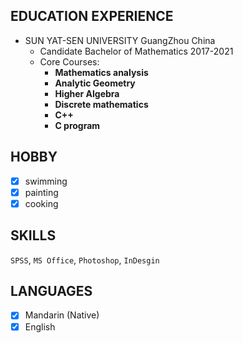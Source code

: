 ##  EDUCATION EXPERIENCE
* SUN YAT-SEN UNIVERSITY 	                                     		 GuangZhou China
  * Candidate Bachelor of Mathematics                                2017-2021
  * Core Courses:
    * **Mathematics analysis** 
    * **Analytic Geometry**   
    * **Higher Algebra**
    * **Discrete mathematics** 
    * **C++**
    * **C program**        

##  HOBBY 
 - [x] swimming
 - [x] painting
 - [x] cooking

##  SKILLS
`SPSS`, `MS Office`, `Photoshop`, `InDesgin `

##  LANGUAGES
- [x] Mandarin (Native)
- [x] English 
